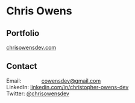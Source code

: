 # Chris Owens

## Portfolio
<a href="https://chrisowensdev.com">chrisowensdev.com</a>

## Contact
Email:    <span style="margin-left: 50px;">cowensdev@gmail.com</span> <br>
LinkedIn: <a href="https://www.linkedin.com/in/christopher-owens-dev/"> linkedin.com/in/christopher-owens-dev</a> <br>
Twitter:  <a href="https://twitter.com/chrisowensdev">@chrisowensdev</a>
<!--
**chrisowensdev/chrisowensdev** is a ✨ _special_ ✨ repository because its `README.md` (this file) appears on your GitHub profile.

Here are some ideas to get you started:

- 🔭 I’m currently working on ...
- 🌱 I’m currently learning ...
- 👯 I’m looking to collaborate on ...
- 🤔 I’m looking for help with ...
- 💬 Ask me about ...
- 📫 How to reach me: ...
- 😄 Pronouns: ...
- ⚡ Fun fact: ...
-->
